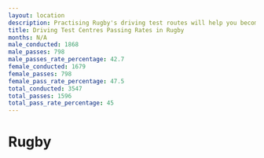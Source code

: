 ```yaml
---
layout: location
description: Practising Rugby's driving test routes will help you become more confident in your gear-changing abilities.
title: Driving Test Centres Passing Rates in Rugby
months: N/A
male_conducted: 1868
male_passes: 798
male_passes_rate_percentage: 42.7
female_conducted: 1679
female_passes: 798
female_pass_rate_percentage: 47.5
total_conducted: 3547
total_passes: 1596
total_pass_rate_percentage: 45
---
```


# Rugby
